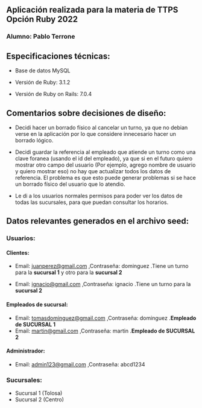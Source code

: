 ## Aplicación realizada para la materia de TTPS Opción Ruby 2022
### Alumno: Pablo Terrone

## Especificaciones técnicas:

* Base de datos MySQL

* Versión de Ruby: 3.1.2

* Versión de Ruby on Rails: 7.0.4

## Comentarios sobre decisiones de diseño:

* Decidi hacer un borrado físico al cancelar un turno, ya que no debian verse en la aplicación por lo que considere innecesario hacer un borrado lógico.

* Decidi guardar la referencia al empleado que atiende un turno como una clave foranea (usando el id del empleado), ya que si en el futuro quiero mostrar otro campo del usuario (Por ejemplo, agrego nombre de usuario y quiero mostrar eso) no hay que actualizar todos los datos de referencia. El problema es que esto puede generar problemas si se hace un borrado físico del usuario que lo atendio.

* Le di a los usuarios normales permisos para poder ver los datos de todas las sucursales, para que puedan consultar los horarios.


## Datos relevantes generados en el archivo seed:

### Usuarios:

#### Clientes:
* Email: juanperez@gmail.com ,Contraseña: dominguez .Tiene un turno para la **sucursal 1** y otro para la **sucursal 2**

* Email: ignacio@gmail.com ,Contraseña: ignacio .Tiene un turno para la **sucursal 2**

#### Empleados de sucursal:
* Email: tomasdominguez@gmail.com ,Contraseña: dominguez .**Empleado de SUCURSAL 1**
* Email: martin@gmail.com ,Contraseña: martin .**Empleado de SUCURSAL 2**

#### Administrador:
* Email: admin123@gmail.com ,Contraseña: abcd1234

### Sucursales:

* Sucursal 1 (Tolosa)
* Sucursal 2 (Centro)